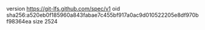 version https://git-lfs.github.com/spec/v1
oid sha256:a520eb0f185960a843fabae7c455bf917a0ac9d010522205e8df970bf98364ea
size 2524
